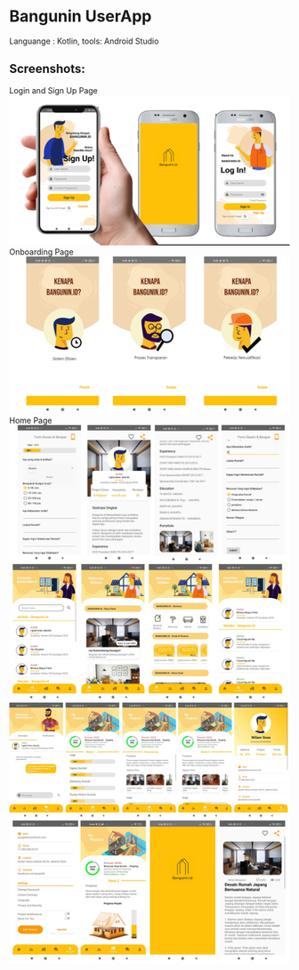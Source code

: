 # Bangunin UserApp

Languange : Kotlin, tools: Android Studio


## Screenshots:
Login and Sign Up Page
![](/screenshot/image8.png)
Onboarding Page
![](/screenshot/image1.png) 
Home Page
![](/screenshot/image2.png)
![](/screenshot/image3.png) 
![](/screenshot/image4.png)
![](/screenshot/image5.png)
